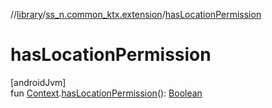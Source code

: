 //[library](../../index.md)/[ss_n.common_ktx.extension](index.md)/[hasLocationPermission](has-location-permission.md)

# hasLocationPermission

[androidJvm]\
fun [Context](https://developer.android.com/reference/kotlin/android/content/Context.html).[hasLocationPermission](has-location-permission.md)(): [Boolean](https://kotlinlang.org/api/latest/jvm/stdlib/kotlin/-boolean/index.html)
